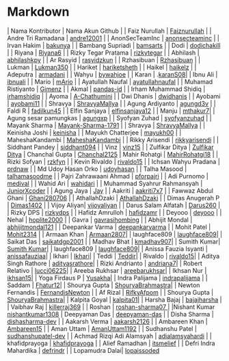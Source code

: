 # Markdown

| Nama Kontributor | Nama Akun Github |
| Faiz Nurullah | [Faiznurullah](https://github.com/faiznurullah) |
| Andre Tri Ramadana | [andre12001](https://github.com/andre12001) |
| AnonSecTeamInc | [anonsecteaminc](https://github.com/anonsecteaminc) |
| Irvan Hakim | [bakunya](https://github.com/bakunya) |
| Bambang Supriadi | [bamsarts](https://github.com/bamsarts) |
| Dodi | [dodichakill](https://github.com/dodichakill) |
| Riyana | [Riyana6](https://github.com/Riyana6) |
| Rizky Tegar Pratama | [rizkytegar](https://github.com/rizkytegar) |
| Abhilash | [abhilashkpy](https://github.com/abhilashkpy) |
| Ar Rasyid | [rasyidzkun](https://github.com/rasyidzkun) |
| Rzhasibuan | [Rzhasibuan](https://github.com/rzhasibuan) |
| Lukman | [Lukman350](https://github.com/Lukman350) |
| Hariket | [hariketsheth](https://github.com/hariketsheth) |
| Haikel | [haikelz](https://github.com/haikelz) |
| Adeputra | [armadani](https://github.com/armadani) |
| Wahyu | [bywahjoe](https://github.com/bywahjoe) |
| Karan | .[karanS08](https://github.com/karanS08)|
| Ibnu Ali | [ibnuali](https://github.com/ibnuali) |
| Mario | [mArio](https://github.com/mariosamaaa) |
| Ayatullah Naufal | [ayatullahnaufal](https://github.com/ayatullahnaufal) |
| Muhamad Ristiyanto | [Gimenz](https://github.com/Gimenz) |
| Akmal | [pandas-id](https://github.com/pandas-id) |
| Irham Muhammad Shidiq | [irhamshidiq](https://github.com/irhamshidiq) |
| Ayoma | [A-Chathumini](https://github.com/A-Chathumini) |
| Dwi Dhanis | [dwidhanis](https://github.com/dwidhanis/) |
| Ayobami | [ayobami11](https://github.com/ayobami11) |
| Shravya | [ShravyaMallya](https://github.com/ShravyaMallya) |
| Agung Ardiyanto | [agungd3v](https://github.com/agungd3v) |
| Faldi R | [fadilkun45](https://github.com/fadilkun45) |
| Elfin Sanjaya | [elfinsanjaya12](https://github.com/elfinsanjaya12) |
| Manju | [mthakur7](https://github.com/mthakur7)|
| Agung sesar pamungkas | [agungxp](https://github.com/gitcomeon8) |
| Syofyan Zuhad | [syofyanzuhad](https://github.com/syofyanzuhad) |
| Mayank Sharma | [Mayank-Sharma-1791](https://github.com/Mayank-Sharma-1791) |
| Shravya | [ShravyaMallya](https://github.com/ShravyaMallya) |
| Keinisha Joshi | [keinisha](https://github.com/keinisha) |
| Mayukh Chatterjee | [mayukh00](https://github.com/mayukh00) |
| MaheshaKandambi | [MaheshaKandambi](https://github.com/MaheshaKandambi) |
| Rikky Arisendi | [rikkyarisendi](https://github.com/rikkyarisendi) |
| Siddhant Pandey | [siddhant094](https://github.com/siddhant094) |
| Vinz | [vinz15](https://github.com/vinz15) |
| Zulfikar Ditya | [Zulfikar Ditya](https://github.com/zulfikar-dityaa)
| Chanchal Gupta | [Chanchal2125](https://github.com/Chanchal2125)
| Mahir Rohatgi | [MahirRohatgi18](https://github.com/MahirRohatgi18) |
| Rizki Sofyan | [rzkfyn](https://github.com/rzkfyn) |
| Kevin Rivaldo | [rivaldo15](https://github.com/rivaldo15) |
| Ichsan Wahyu Pradana | [prdnaw](https://github.com/prdnaw) |
| Md Udoy Hasan Orko | [udoyhasan](https://github.com/udoyhasan) |
| Talha Masood | [talhamasoodme](https://github.com/talhamasoodme) |
| Pajri Zahrawaani Ahmad | [pforpajri](https://github.com/pforpajri) |
| Adi Purnomo | [medival](https://github.com/medival) |
| Wahid Ari | [wahidari](https://github.com/wahidari) |
| Muhammad Syahrur Rahmansyah | [JuniorXcoder](https://github.com/JuniorXcoder) |
| Agung Jaya | [Jay](https://github.com/agungjsp) |
| Aakriti | [aakriti7x7](https://github.com/aakriti7x7) |
| Fawwaz Abdul Ghani | [Ghani280706](https://github.com/Ghani280706) |
| AthallahDzaki | [AthallahDzaki](https://github.com/AthallahDzaki) |
| Dimas Anugerah P | [Dimas1402](https://github.com/Dimas1402) |
| Vijoy Aliyan| [vijoyaliyan](https://github.com/vijoyaliyan) |
| Darus Salam Alfatah | [Darus260](https://github.com/darus260) |
| Rizky DPS | [rizkydps](https://github.com/rizkydps) |
| Hafidz Amrulloh | [hafidzamr](https://github.com/hafidzamr) |
| Deyooo | [deyooo](https://github.com/deotamaaa) |
| Nehal | [hoplite2000](https://github.com/hoplite2000) |
| Gavra | [gavrasihombing](https://github.com/gavrasihombing) |
| Abhijit Mondal | [abhijitmondal121](https://github.com/abhijitmondal121) |
| Deepankar Varma | [deepankarvarma](https://github.com/deepankarvarma) |
| Mohit Patel | [Mohit2314](https://github.com/mohit2314) |
| Armaan Khan | [Armaan2807](https://github.com/Armaan2807)|
| laughface809 | [laughface809](https://github.com/laughface809)|
| Saikat Das | [saikatdgp2001](https://github.com/saikatdgp2001) |
| Madhav Bhat | [kmadhav907](https://github.com/kmadhav907)|
| Sumith Kumar| [Sumith Kumar](https://github.com/Sks2000Sks)|
| laughface809 | [laughface809](https://github.com/laughface809)|
| Anissa Fauzia Isyanti | [anissafauziaa](https://github.com/anissafauziaa)|
| Ikhari | [Ikhari](https://github.com/Ikhari)|
| Teddi | [Teddir](https://github.com/Teddir)|
| Rivaldo | [rivaldo15](https://github.com/rivaldo15)|
| Aditya Singh Rathore | [adityasrathore](https://github.com/adityasrathore)|
| Rizki Andrianto | [andriana7](https://github.com/andriana7)|
| Robert Relativo | [lucci06225](https://github.com/lucci06225)|
| Areeba Rukhsar | [areebarukhsar](https://github.com/areebarukhsar)|
| Ikhsan Nur | [ikhsan15](https://github.com/ikhsan15)|
| Yoga Firdaus P | [Yusakha](https://github.com/Yusakha)|
| Indra Palijama | [indrapalijama](https://github.com/indrapalijama) |
| Saddam | [Fhatur12](https://github.com/fhatur12)|
| Shourya Gupta | [ShouryaBrahmastra](https://github.com/ShouryaBrahmastra)|
| Newton Fernandis | [FernandisNewton](https://github.com/FernandisNewton) |
| Af Rizal | [RifkyAfpom](https://github.com/rifkyafpom) |
| Shourya Gupta | [ShouryaBrahmastra](https://github.com/ShouryaBrahmastra)|
| Kalpita Goyal | [kalpita01](https://github.com/kalpita01)|
| Harsha Bajaj | [bajajharsha](https://github.com/bajajharsha) |
| Vaibhav Raj | [killerraj369](https://github.com/killerraj369) |
| Roshan | [roshan-sharma07 ](https://github.com/roshan-sharma07) |
|Nishant Kumar [nishantkumar1308](https://github.com/nishantkumar1308)
| Deepyaman Das | [deepyaman-das](https://github.com/deepyaman-das) |
| Disha Sharma | [dishasharma-dev](https://github.com/DishaSharma-dev) |
| Aakarsh Verma | [aakarsh2126](https://github.com/aakarsh2126) |
| Ambareen Khan | [Ambareen15](https://github.com/Ambareen15) |
| Aman Uttam | [AmanUttam1192](https://github.com/Amanuttam1192) |
| Sudhanshu Patel | [sudhanshupatel-dev](https://github.com/sudhanshupatel-dev) |
| Achmad Rizqi Adi Alamsyah | [adialamsyahardi](https://github.com/adialamsyahardi) |
| khafidprayoga | [khafidprayoga](https://github.com/khafidprayoga) |
| Alief Ramadhan | [itsmelief](https://github.com/itsmelief) |
| Defri Indra Mahardika | [defrindr](https://github.com/defrindr) |
| Lopamudra Dalai| [lopaissoded](https://github.com/lopaissoded)














